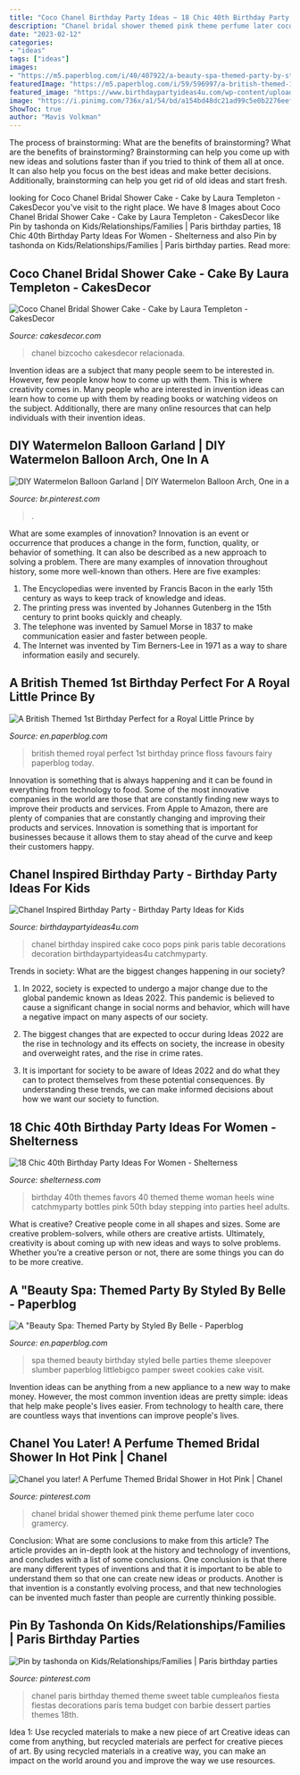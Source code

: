 ```yaml
---
title: "Coco Chanel Birthday Party Ideas ~ 18 Chic 40th Birthday Party Ideas For Women"
description: "Chanel bridal shower themed pink theme perfume later coco gramercy"
date: "2023-02-12"
categories:
- "ideas"
tags: ["ideas"]
images:
- "https://m5.paperblog.com/i/40/407922/a-beauty-spa-themed-party-by-styled-by-belle-L-KQndSG.jpeg"
featuredImage: "https://m5.paperblog.com/i/59/596997/a-british-themed-1st-birthday-perfect-for-a-r-L-7WCdZ0.jpeg"
featured_image: "https://www.birthdaypartyideas4u.com/wp-content/uploads/2015/12/COCO-Chanel-inspired-birthday-party-cake-pops-550x733.jpg"
image: "https://i.pinimg.com/736x/a1/54/bd/a154bd48dc21ad99c5e0b2276eef23d4.jpg"
ShowToc: true
author: "Mavis Volkman"
---
```



The process of brainstorming: What are the benefits of brainstorming?
What are the benefits of brainstorming?
Brainstorming can help you come up with new ideas and solutions faster than if you tried to think of them all at once. It can also help you focus on the best ideas and make better decisions. Additionally, brainstorming can help you get rid of old ideas and start fresh.

	

		
looking for Coco Chanel Bridal Shower Cake - Cake by Laura Templeton - CakesDecor you've visit to the right place. We have 8 Images about Coco Chanel Bridal Shower Cake - Cake by Laura Templeton - CakesDecor like Pin by tashonda on Kids/Relationships/Families | Paris birthday parties, 18 Chic 40th Birthday Party Ideas For Women - Shelterness and also Pin by tashonda on Kids/Relationships/Families | Paris birthday parties. Read more:
		
    
## Coco Chanel Bridal Shower Cake - Cake By Laura Templeton - CakesDecor

<img loading=lazy src="https://pic.cakesdecor.com/m/yetob34c28iqjphjzlsn.jpg" onerror="this.onerror=null;this.src='https://tse2.mm.bing.net/th?id=OIP.2IXWEp8hFcvp34vdIuIWUQHaLJ&amp;pid=15.1';" alt="Coco Chanel Bridal Shower Cake - Cake by Laura Templeton - CakesDecor">

_Source: cakesdecor.com_

>chanel bizcocho cakesdecor relacionada. 

	

Invention ideas are a subject that many people seem to be interested in. However, few people know how to come up with them. This is where creativity comes in. Many people who are interested in invention ideas can learn how to come up with them by reading books or watching videos on the subject. Additionally, there are many online resources that can help individuals with their invention ideas.

    
## DIY Watermelon Balloon Garland | DIY Watermelon Balloon Arch, One In A

<img loading=lazy src="https://i.pinimg.com/736x/21/82/aa/2182aa229f7f1763cb51e6053cac37f5.jpg" onerror="this.onerror=null;this.src='https://tse1.mm.bing.net/th?id=OIP.ASfpkZmslTHXBHS-HliUpgHaLH&amp;pid=15.1';" alt="DIY Watermelon Balloon Garland | DIY Watermelon Balloon Arch, One in a">

_Source: br.pinterest.com_

>. 

	

What are some examples of innovation?
Innovation is an event or occurrence that produces a change in the form, function, quality, or behavior of something. It can also be described as a new approach to solving a problem. There are many examples of innovation throughout history, some more well-known than others. Here are five examples:
1. The Encyclopedias were invented by Francis Bacon in the early 15th century as ways to keep track of knowledge and ideas.
2. The printing press was invented by Johannes Gutenberg in the 15th century to print books quickly and cheaply.
3. The telephone was invented by Samuel Morse in 1837 to make communication easier and faster between people. 
4. The Internet was invented by Tim Berners-Lee in 1971 as a way to share information easily and securely. 

    
## A British Themed 1st Birthday Perfect For A Royal Little Prince By

<img loading=lazy src="https://m5.paperblog.com/i/59/596997/a-british-themed-1st-birthday-perfect-for-a-r-L-7WCdZ0.jpeg" onerror="this.onerror=null;this.src='https://tse2.mm.bing.net/th?id=OIP.xfyuT-RboNmkqa83UGga5QAAAA&amp;pid=15.1';" alt="A British Themed 1st Birthday Perfect for a Royal Little Prince by">

_Source: en.paperblog.com_

>british themed royal perfect 1st birthday prince floss favours fairy paperblog today. 

	

Innovation is something that is always happening and it can be found in everything from technology to food. Some of the most innovative companies in the world are those that are constantly finding new ways to improve their products and services. From Apple to Amazon, there are plenty of companies that are constantly changing and improving their products and services. Innovation is something that is important for businesses because it allows them to stay ahead of the curve and keep their customers happy.

    
## Chanel Inspired Birthday Party - Birthday Party Ideas For Kids

<img loading=lazy src="https://www.birthdaypartyideas4u.com/wp-content/uploads/2015/12/COCO-Chanel-inspired-birthday-party-cake-pops-550x733.jpg" onerror="this.onerror=null;this.src='https://tse3.mm.bing.net/th?id=OIP.fS_yuumm0amrrG1AcdOl2gHaJ3&amp;pid=15.1';" alt="Chanel Inspired Birthday Party - Birthday Party Ideas for Kids">

_Source: birthdaypartyideas4u.com_

>chanel birthday inspired cake coco pops pink paris table decorations decoration birthdaypartyideas4u catchmyparty. 

	

Trends in society: What are the biggest changes happening in our society?
1. In 2022, society is expected to undergo a major change due to the global pandemic known as Ideas 2022. This pandemic is believed to cause a significant change in social norms and behavior, which will have a negative impact on many aspects of our society.
2. The biggest changes that are expected to occur during Ideas 2022 are the rise in technology and its effects on society, the increase in obesity and overweight rates, and the rise in crime rates.

3. It is important for society to be aware of Ideas 2022 and do what they can to protect themselves from these potential consequences. By understanding these trends, we can make informed decisions about how we want our society to function.

    
## 18 Chic 40th Birthday Party Ideas For Women - Shelterness

<img loading=lazy src="https://i.shelterness.com/2017/02/11-pink-guest-favors-small-bottles-of-alcohol.jpg" onerror="this.onerror=null;this.src='https://tse3.mm.bing.net/th?id=OIP.L-bRiBtXt9qCZ0WlbG5WxQHaE7&amp;pid=15.1';" alt="18 Chic 40th Birthday Party Ideas For Women - Shelterness">

_Source: shelterness.com_

>birthday 40th themes favors 40 themed theme woman heels wine catchmyparty bottles pink 50th bday stepping into parties heel adults. 

	

What is creative?
Creative people come in all shapes and sizes. Some are creative problem-solvers, while others are creative artists. Ultimately, creativity is about coming up with new ideas and ways to solve problems. Whether you’re a creative person or not, there are some things you can do to be more creative.

    
## A &quot;Beauty Spa: Themed Party By Styled By Belle - Paperblog

<img loading=lazy src="https://m5.paperblog.com/i/40/407922/a-beauty-spa-themed-party-by-styled-by-belle-L-KQndSG.jpeg" onerror="this.onerror=null;this.src='https://tse2.mm.bing.net/th?id=OIP.kfvJkUAPCwUWRSPrP0ffuwHaLI&amp;pid=15.1';" alt="A &quot;Beauty Spa: Themed Party by Styled By Belle - Paperblog">

_Source: en.paperblog.com_

>spa themed beauty birthday styled belle parties theme sleepover slumber paperblog littlebigco pamper sweet cookies cake visit. 

	

Invention ideas can be anything from a new appliance to a new way to make money. However, the most common invention ideas are pretty simple: ideas that help make people's lives easier. From technology to health care, there are countless ways that inventions can improve people's lives.

    
## Chanel You Later! A Perfume Themed Bridal Shower In Hot Pink | Chanel

<img loading=lazy src="https://i.pinimg.com/736x/a1/54/bd/a154bd48dc21ad99c5e0b2276eef23d4.jpg" onerror="this.onerror=null;this.src='https://tse2.mm.bing.net/th?id=OIP.ArrZKaBmJvbl5ghkge3KsgHaLF&amp;pid=15.1';" alt="Chanel you later! A Perfume Themed Bridal Shower in Hot Pink | Chanel">

_Source: pinterest.com_

>chanel bridal shower themed pink theme perfume later coco gramercy. 

	

Conclusion: What are some conclusions to make from this article?
The article provides an in-depth look at the history and technology of inventions, and concludes with a list of some conclusions. One conclusion is that there are many different types of inventions and that it is important to be able to understand them so that one can create new ideas or products. Another is that invention is a constantly evolving process, and that new technologies can be invented much faster than people are currently thinking possible.

    
## Pin By Tashonda On Kids/Relationships/Families | Paris Birthday Parties

<img loading=lazy src="https://i.pinimg.com/736x/a2/e0/fc/a2e0fc63a87b354413b936845f969b40.jpg" onerror="this.onerror=null;this.src='https://tse3.mm.bing.net/th?id=OIP.eSEX_Zr3dfzOu31ccTHEwgHaJ4&amp;pid=15.1';" alt="Pin by tashonda on Kids/Relationships/Families | Paris birthday parties">

_Source: pinterest.com_

>chanel paris birthday themed theme sweet table cumpleaños fiesta fiestas decorations parís tema budget con barbie dessert parties themes 18th. 

	

Idea 1: Use recycled materials to make a new piece of art
Creative ideas can come from anything, but recycled materials are perfect for creative pieces of art. By using recycled materials in a creative way, you can make an impact on the world around you and improve the way we use resources.

